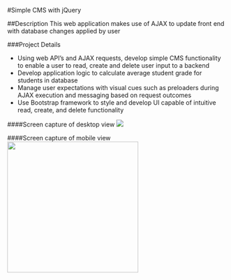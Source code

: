 #Simple CMS with jQuery

##Description
This web application makes use of AJAX to update front end with database changes applied by user

###Project Details
- Using web API’s and AJAX requests, develop simple CMS functionality to enable a user to read, create and delete user input to a backend
- Develop application logic to calculate average student grade for students in database
- Manage user expectations with visual cues such as preloaders during AJAX execution and messaging based on request outcomes
- Use Bootstrap framework to style and develop UI capable of intuitive read, create, and delete functionality

####Screen capture of desktop view
<img src="../README_assets/AJAX-CMS-desktop.jpg"/>

####Screen capture of mobile view
<img src="../README_assets/AJAX-CMS-mobile.jpg" width="300px"/>

